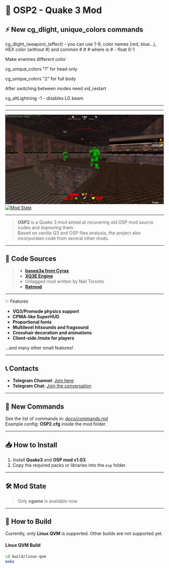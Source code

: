 # 🌌 OSP2 - Quake 3 Mod

## ⚡ New cg_dlight, unique_colors commands


 cg_dlight_(weapon)_(effect) - you can use 1-9, color names (red, blue...), HEX color (without #) and common # # # where is # - float 0-1
 
 Make enemies different color
 
 cg_unique_colors  "1" for head only
 
 cg_unique_colors  "2" for full body
 
 After switching between modes need vid_restart

 cg_altLightning -1 - disables LG beam

 
---
---

![OSP2 Screenshot](https://github.com/snems/OSP2/blob/master/docs/shot.jpg?raw=true)  
[![Mod State](https://img.shields.io/badge/Mod%20State-Development-yellow)](https://github.com/snems/OSP2)

---

> **OSP2** is a Quake 3 mod aimed at recovering old OSP mod source codes and improving them.  
> Based on vanilla Q3 and OSP files analysis, the project also incorporates code from several other mods.

---

## 📂 Code Sources
> - **[baseq3a from Cyrax](https://github.com/ec-/baseq3a)**
> - **[XQ3E Engine](https://github.com/xq3e/engine)**
> - Unlagged mod written by Nail Toronto
> - **[Ratmod](https://github.com/rdntcntrl/ratoa_gamecode)**

---

✨ Features

- **VQ3/Promode physics support**
- **CPMA-like SuperHUD**
- **Proportional fonts**
- **Multilevel hitsounds and fragsound**
- **Crosshair decoration and animations**
- **Client-side /mute for players**

...and many other small features!

---

## 📞 Contacts

- **Telegram Channel**: [Join here](https://t.me/q3osp2)
- **Telegram Chat**: [Join the conversation](https://t.me/q3_osp2)

---

## 📝 New Commands

See the list of commands in: [docs/commands.md](docs/commands.md)  
Example config: **OSP2.cfg** inside the mod folder.

---

## 📥 How to Install

1. Install **Quake3** and **OSP mod v1.03**.
2. Copy the required packs or libraries into the `osp` folder.

---

## 🛠 Mod State
> Only **cgame** is available now.

---


## 🔨 How to Build

Currently, only **Linux QVM** is supported. Other builds are not supported yet.

#### Linux QVM Build

```bash
cd build/linux-qvm
make
